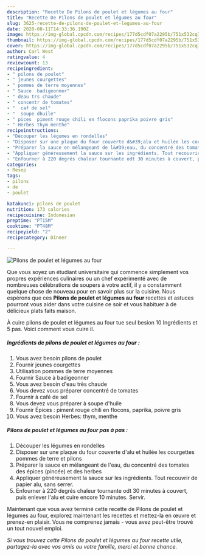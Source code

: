 ```yaml
---
description: "Recette De Pilons de poulet et légumes au four"
title: "Recette De Pilons de poulet et légumes au four"
slug: 3625-recette-de-pilons-de-poulet-et-legumes-au-four
date: 2020-08-11T14:33:36.190Z
image: https://img-global.cpcdn.com/recipes/177d5cdf07a2295b/751x532cq70/pilons-de-poulet-et-legumes-au-four-photo-principale-de-la-recette.jpg
thumbnail: https://img-global.cpcdn.com/recipes/177d5cdf07a2295b/751x532cq70/pilons-de-poulet-et-legumes-au-four-photo-principale-de-la-recette.jpg
cover: https://img-global.cpcdn.com/recipes/177d5cdf07a2295b/751x532cq70/pilons-de-poulet-et-legumes-au-four-photo-principale-de-la-recette.jpg
author: Carl West
ratingvalue: 4
reviewcount: 13
recipeingredient:
- " pilons de poulet"
- " jeunes courgettes"
- " pommes de terre moyennes"
- " Sauce  badigeonner"
- " deau trs chaude"
- " concentr de tomates"
- "  caf de sel"
- "  soupe dhuile"
- " pices  piment rouge chili en flocons paprika poivre gris"
- " Herbes thym menthe"
recipeinstructions:
- "Découper les légumes en rondelles"
- "Disposer sur une plaque du four couverte d&#39;alu et huilée les courgettes pommes de terre et pilons"
- "Préparer la sauce en mélangeant de l&#39;eau, du concentré des tomates des épices (pincée) et des herbes"
- "Appliquer généreusement la sauce sur les ingrédients. Tout recouvrir de papier alu, sans serrer."
- "Enfourner à 220 degrés chaleur tournante odt 30 minutes à couvert, puis enlever l&#39;alu et cuire encore 10 minutes. Servir."
categories:
- Resep
tags:
- pilons
- de
- poulet

katakunci: pilons de poulet 
nutrition: 173 calories
recipecuisine: Indonesian
preptime: "PT15M"
cooktime: "PT48M"
recipeyield: "2"
recipecategory: Dinner

---
```



![Pilons de poulet et légumes au four](https://img-global.cpcdn.com/recipes/177d5cdf07a2295b/751x532cq70/pilons-de-poulet-et-legumes-au-four-photo-principale-de-la-recette.jpg)

Que vous soyez un étudiant universitaire qui commence simplement vos propres expériences culinaires ou un chef expérimenté avec de nombreuses célébrations de soupers à votre actif, il y a constamment quelque chose de nouveau pour en savoir plus sur la cuisine. Nous espérons que ces <strong> Pilons de poulet et légumes au four </strong> recettes et astuces pourront vous aider dans votre cuisine ce soir et vous habituer à de délicieux plats faits maison.

<!--inarticleads1-->

À cuire pilons de poulet et légumes au four tue seul besion 10 Ingrédients et 5 pas. Voici comment vous cuire il.

##### Ingrédients de pilons de poulet et légumes au four :

1. Vous avez besoin  pilons de poulet
1. Fournir  jeunes courgettes
1. Utilisation  pommes de terre moyennes
1. Fournir  Sauce à badigeonner
1. Vous avez besoin  d&#39;eau très chaude
1. Vous devez vous préparer  concentré de tomates
1. Fournir  à café de sel
1. Vous devez vous préparer  à soupe d&#39;huile
1. Fournir  Épices : piment rouge chili en flocons, paprika, poivre gris
1. Vous avez besoin  Herbes: thym, menthe




<!--inarticleads2-->

##### Pilons de poulet et légumes au four pas à pas :

1. Découper les légumes en rondelles
1. Disposer sur une plaque du four couverte d&#39;alu et huilée les courgettes pommes de terre et pilons
1. Préparer la sauce en mélangeant de l&#39;eau, du concentré des tomates des épices (pincée) et des herbes
1. Appliquer généreusement la sauce sur les ingrédients. Tout recouvrir de papier alu, sans serrer.
1. Enfourner à 220 degrés chaleur tournante odt 30 minutes à couvert, puis enlever l&#39;alu et cuire encore 10 minutes. Servir.




<!--inarticleads1-->

<p>
Maintenant que vous avez terminé cette recette de Pilons de poulet et légumes au four, explorez maintenant les recettes et mettez-la en œuvre et prenez-en plaisir. Vous ne comprenez jamais - vous avez peut-être trouvé un tout nouvel emploi.
</p>

<p>
<i>Si vous trouvez cette Pilons de poulet et légumes au four recette utile, partagez-la avec vos amis ou votre famille, merci et bonne chance.</i>
</p>
